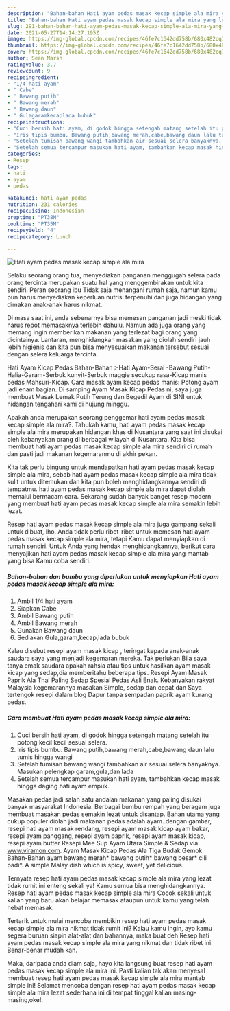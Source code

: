 ```yaml
---
description: "Bahan-bahan Hati ayam pedas masak kecap simple ala mira yang lezat Untuk Jualan"
title: "Bahan-bahan Hati ayam pedas masak kecap simple ala mira yang lezat Untuk Jualan"
slug: 291-bahan-bahan-hati-ayam-pedas-masak-kecap-simple-ala-mira-yang-lezat-untuk-jualan
date: 2021-05-27T14:14:27.195Z
image: https://img-global.cpcdn.com/recipes/46fe7c1642dd758b/680x482cq70/hati-ayam-pedas-masak-kecap-simple-ala-mira-foto-resep-utama.jpg
thumbnail: https://img-global.cpcdn.com/recipes/46fe7c1642dd758b/680x482cq70/hati-ayam-pedas-masak-kecap-simple-ala-mira-foto-resep-utama.jpg
cover: https://img-global.cpcdn.com/recipes/46fe7c1642dd758b/680x482cq70/hati-ayam-pedas-masak-kecap-simple-ala-mira-foto-resep-utama.jpg
author: Sean Marsh
ratingvalue: 3.7
reviewcount: 9
recipeingredient:
- "1/4 hati ayam"
- " Cabe"
- " Bawang putih"
- " Bawang merah"
- " Bawang daun"
- " Gulagaramkecaplada bubuk"
recipeinstructions:
- "Cuci bersih hati ayam, di godok hingga setengah matang setelah itu potong kecil kecil sesuai selera."
- "Iris tipis bumbu. Bawang putih,bawang merah,cabe,bawang daun lalu tumis hingga wangi"
- "Setelah tumisan bawang wangi tambahkan air sesuai selera banyaknya. Masukan pelengkap garam,gula,dan lada"
- "Setelah semua tercampur masukan hati ayam, tambahkan kecap masak hingga daging hati ayam empuk."
categories:
- Resep
tags:
- hati
- ayam
- pedas

katakunci: hati ayam pedas 
nutrition: 231 calories
recipecuisine: Indonesian
preptime: "PT38M"
cooktime: "PT35M"
recipeyield: "4"
recipecategory: Lunch

---
```



![Hati ayam pedas masak kecap simple ala mira](https://img-global.cpcdn.com/recipes/46fe7c1642dd758b/680x482cq70/hati-ayam-pedas-masak-kecap-simple-ala-mira-foto-resep-utama.jpg)

Selaku seorang orang tua, menyediakan panganan menggugah selera pada orang tercinta merupakan suatu hal yang menggembirakan untuk kita sendiri. Peran seorang ibu Tidak saja menangani rumah saja, namun kamu pun harus menyediakan keperluan nutrisi terpenuhi dan juga hidangan yang dimakan anak-anak harus nikmat.

Di masa  saat ini, anda sebenarnya bisa memesan panganan jadi meski tidak harus repot memasaknya terlebih dahulu. Namun ada juga orang yang memang ingin memberikan makanan yang terlezat bagi orang yang dicintainya. Lantaran, menghidangkan masakan yang diolah sendiri jauh lebih higienis dan kita pun bisa menyesuaikan makanan tersebut sesuai dengan selera keluarga tercinta. 

Hati Ayam Kicap Pedas Bahan-Bahan :-Hati Ayam-Serai -Bawang Putih-Halia-Garam-Serbuk kunyit-Serbuk maggie secukup rasa-Kicap manis pedas Mahsuri-Kicap. Cara masak ayam kecap pedas manis: Potong ayam jadi enam bagian. Di samping Ayam Masak Kicap Pedas ni, saya juga membuat Masak Lemak Putih Terung dan Begedil Ayam di SINI untuk hidangan tengahari kami di hujung minggu.

Apakah anda merupakan seorang penggemar hati ayam pedas masak kecap simple ala mira?. Tahukah kamu, hati ayam pedas masak kecap simple ala mira merupakan hidangan khas di Nusantara yang saat ini disukai oleh kebanyakan orang di berbagai wilayah di Nusantara. Kita bisa membuat hati ayam pedas masak kecap simple ala mira sendiri di rumah dan pasti jadi makanan kegemaranmu di akhir pekan.

Kita tak perlu bingung untuk mendapatkan hati ayam pedas masak kecap simple ala mira, sebab hati ayam pedas masak kecap simple ala mira tidak sulit untuk ditemukan dan kita pun boleh menghidangkannya sendiri di tempatmu. hati ayam pedas masak kecap simple ala mira dapat diolah memalui bermacam cara. Sekarang sudah banyak banget resep modern yang membuat hati ayam pedas masak kecap simple ala mira semakin lebih lezat.

Resep hati ayam pedas masak kecap simple ala mira juga gampang sekali untuk dibuat, lho. Anda tidak perlu ribet-ribet untuk memesan hati ayam pedas masak kecap simple ala mira, tetapi Kamu dapat menyiapkan di rumah sendiri. Untuk Anda yang hendak menghidangkannya, berikut cara menyajikan hati ayam pedas masak kecap simple ala mira yang mantab yang bisa Kamu coba sendiri.

<!--inarticleads1-->

##### Bahan-bahan dan bumbu yang diperlukan untuk menyiapkan Hati ayam pedas masak kecap simple ala mira:

1. Ambil 1/4 hati ayam
1. Siapkan  Cabe
1. Ambil  Bawang putih
1. Ambil  Bawang merah
1. Gunakan  Bawang daun
1. Sediakan  Gula,garam,kecap,lada bubuk


Kalau disebut resepi ayam masak kicap , teringat kepada anak-anak saudara saya yang menjadi kegemaran mereka. Tak perlukan Bila saya tanya emak saudara apakah rahsia atau tips untuk hasilkan ayam masak kicap yang sedap,dia memberitahu beberapa tips. Resepi Ayam Masak Paprik Ala Thai Paling Sedap Spesial Pedas Asli Enak. Kebanyakan rakyat Malaysia kegemarannya masakan Simple, sedap dan cepat dan Saya tertengok resepi dalam blog Dapur tanpa sempadan paprik ayam kurang pedas. 

<!--inarticleads2-->

##### Cara membuat Hati ayam pedas masak kecap simple ala mira:

1. Cuci bersih hati ayam, di godok hingga setengah matang setelah itu potong kecil kecil sesuai selera.
1. Iris tipis bumbu. Bawang putih,bawang merah,cabe,bawang daun lalu tumis hingga wangi
1. Setelah tumisan bawang wangi tambahkan air sesuai selera banyaknya. Masukan pelengkap garam,gula,dan lada
1. Setelah semua tercampur masukan hati ayam, tambahkan kecap masak hingga daging hati ayam empuk.


Masakan pedas jadi salah satu andalan makanan yang paling disukai banyak masyarakat Indonesia. Berbagai bumbu rempah yang beragam juga membuat masakan pedas semakin lezat untuk disantap. Bahan utama yang cukup populer diolah jadi makanan pedas adalah ayam..dengan gambar, resepi hati ayam masak rendang, resepi ayam masak kicap ayam bakar, resepi ayam panggang, resepi ayam paprik, resepi ayam masak kicap, resepi ayam butter Resepi Mee Sup Ayam Utara Simple &amp; Sedap via www.viramon.com. Ayam Masak Kicap Pedas Ala Tiga Budak Gemok Bahan-Bahan ayam bawang merah* bawang putih* bawang besar* cili padi*. A simple Malay dish which is spicy, sweet, yet delicious. 

Ternyata resep hati ayam pedas masak kecap simple ala mira yang lezat tidak rumit ini enteng sekali ya! Kamu semua bisa menghidangkannya. Resep hati ayam pedas masak kecap simple ala mira Cocok sekali untuk kalian yang baru akan belajar memasak ataupun untuk kamu yang telah hebat memasak.

Tertarik untuk mulai mencoba membikin resep hati ayam pedas masak kecap simple ala mira nikmat tidak rumit ini? Kalau kamu ingin, ayo kamu segera buruan siapin alat-alat dan bahannya, maka buat deh Resep hati ayam pedas masak kecap simple ala mira yang nikmat dan tidak ribet ini. Benar-benar mudah kan. 

Maka, daripada anda diam saja, hayo kita langsung buat resep hati ayam pedas masak kecap simple ala mira ini. Pasti kalian tak akan menyesal membuat resep hati ayam pedas masak kecap simple ala mira mantab simple ini! Selamat mencoba dengan resep hati ayam pedas masak kecap simple ala mira lezat sederhana ini di tempat tinggal kalian masing-masing,oke!.

